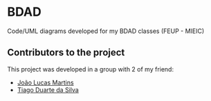 # BDAD

Code/UML diagrams developed for my BDAD classes (FEUP - MIEIC)

## Contributors to the project

This project was developed in a group with 2 of my friend:

- [João Lucas Martins](https://github.com/joaolucasmartins)
- [Tiago Duarte da Silva](https://github.com/tiagodusilva)
